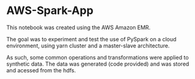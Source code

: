 # AWS-Spark-App

This notebook was created using the AWS Amazon EMR.

The goal was to experiment and test the use of PySpark on a cloud environment, using yarn cluster and a master-slave architecture.

As such, some common operations and transformations were applied to synthetic data. The data was generated (code provided) and was stored and acessed from the hdfs.
